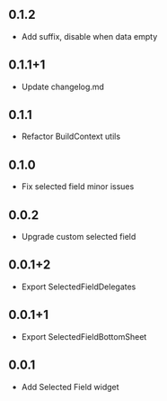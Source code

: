 ## 0.1.2

- Add suffix, disable when data empty

## 0.1.1+1

- Update changelog.md

## 0.1.1

- Refactor BuildContext utils

## 0.1.0

- Fix selected field minor issues

## 0.0.2

- Upgrade custom selected field

## 0.0.1+2

- Export SelectedFieldDelegates

## 0.0.1+1

- Export SelectedFieldBottomSheet

## 0.0.1

- Add Selected Field widget
